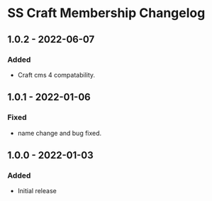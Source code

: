 # SS Craft Membership Changelog

## 1.0.2 - 2022-06-07
### Added
- Craft cms 4 compatability.

## 1.0.1 - 2022-01-06
### Fixed
- name change and bug fixed.

## 1.0.0 - 2022-01-03
### Added
- Initial release
